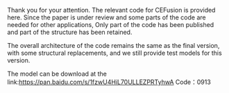 Thank you for your attention. The relevant code for CEFusion is provided here. Since the paper is under review and some parts of the code are needed for other applications, Only part of the code has been published and part of the structure has been retained.

The overall architecture of the code remains the same as the final version, with some structural replacements, and we still provide test models for this version.

The model can be download at the link:https://pan.baidu.com/s/1fzwU4HiL70ULLEZPRTyhwA 
Code：0913
